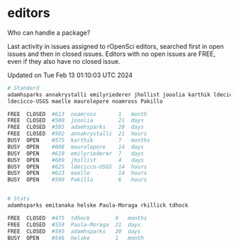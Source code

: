 # editors

Who can handle a package?

Last activity in issues assigned to rOpenSci editors, searched first in open
issues and then in closed issues. Editors with no open issues are FREE, even if
they also have no closed issue.


Updated on Tue Feb 13 01:10:03 UTC 2024

```bash
# Standard
adamhsparks annakrystalli emilyriederer jhollist jooolia karthik ldecicco
ldecicco-USGS maelle maurolepore noamross Pakillo

FREE  CLOSED  #613  noamross       1   month
FREE  CLOSED  #500  jooolia        21  days
FREE  CLOSED  #595  adamhsparks    20  days
FREE  CLOSED  #502  annakrystalli  21  hours
BUSY  OPEN    #575  karthik        7   months
BUSY  OPEN    #608  maurolepore    14  days
BUSY  OPEN    #619  emilyriederer  7   days
BUSY  OPEN    #609  jhollist       4   days
BUSY  OPEN    #625  ldecicco-USGS  14  hours
BUSY  OPEN    #623  maelle         14  hours
BUSY  OPEN    #599  Pakillo        6   hours


# Stats
adamhsparks emitanaka helske Paula-Moraga rkillick tdhock

FREE  CLOSED  #475  tdhock        9   months
FREE  CLOSED  #559  Paula-Moraga  21  days
FREE  CLOSED  #595  adamhsparks   20  days
BUSY  OPEN    #546  helske        1   month
```

